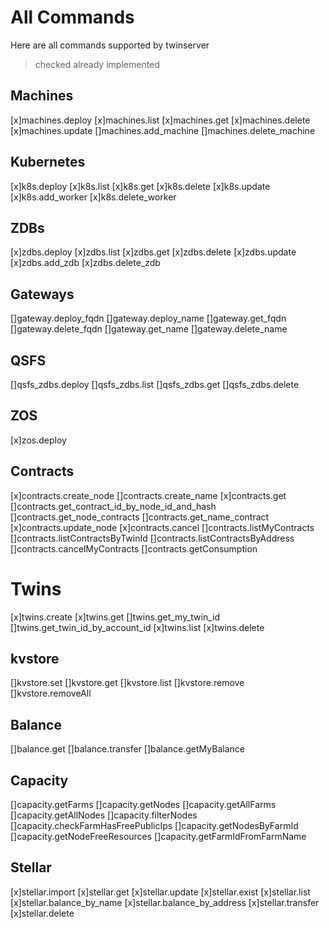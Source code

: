 # All Commands
Here are all commands supported by twinserver
> checked already implemented

## Machines
[x]machines.deploy
[x]machines.list
[x]machines.get
[x]machines.delete
[x]machines.update
[]machines.add_machine
[]machines.delete_machine

## Kubernetes
[x]k8s.deploy
[x]k8s.list
[x]k8s.get
[x]k8s.delete
[x]k8s.update
[x]k8s.add_worker
[x]k8s.delete_worker

## ZDBs
[x]zdbs.deploy
[x]zdbs.list
[x]zdbs.get
[x]zdbs.delete
[x]zdbs.update
[x]zdbs.add_zdb
[x]zdbs.delete_zdb

## Gateways
[]gateway.deploy_fqdn
[]gateway.deploy_name
[]gateway.get_fqdn
[]gateway.delete_fqdn
[]gateway.get_name
[]gateway.delete_name

## QSFS
[]qsfs_zdbs.deploy
[]qsfs_zdbs.list
[]qsfs_zdbs.get
[]qsfs_zdbs.delete

## ZOS
[x]zos.deploy

## Contracts
[x]contracts.create_node
[]contracts.create_name
[x]contracts.get
[]contracts.get_contract_id_by_node_id_and_hash
[]contracts.get_node_contracts
[]contracts.get_name_contract
[x]contracts.update_node
[x]contracts.cancel
[]contracts.listMyContracts
[]contracts.listContractsByTwinId
[]contracts.listContractsByAddress
[]contracts.cancelMyContracts
[]contracts.getConsumption

# Twins
[x]twins.create
[x]twins.get
[]twins.get_my_twin_id
[]twins.get_twin_id_by_account_id
[x]twins.list
[x]twins.delete

## kvstore
[]kvstore.set
[]kvstore.get
[]kvstore.list
[]kvstore.remove
[]kvstore.removeAll

## Balance
[]balance.get
[]balance.transfer
[]balance.getMyBalance

## Capacity
[]capacity.getFarms
[]capacity.getNodes
[]capacity.getAllFarms
[]capacity.getAllNodes
[]capacity.filterNodes
[]capacity.checkFarmHasFreePublicIps
[]capacity.getNodesByFarmId
[]capacity.getNodeFreeResources
[]capacity.getFarmIdFromFarmName

## Stellar
[x]stellar.import
[x]stellar.get
[x]stellar.update
[x]stellar.exist
[x]stellar.list
[x]stellar.balance_by_name
[x]stellar.balance_by_address
[x]stellar.transfer
[x]stellar.delete
